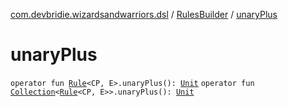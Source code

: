 [com.devbridie.wizardsandwarriors.dsl](../index.md) / [RulesBuilder](index.md) / [unaryPlus](.)

# unaryPlus

`operator fun `[`Rule`](../../com.devbridie.wizardsandwarriors.framework/-rule/index.md)`<CP, E>.unaryPlus(): `[`Unit`](https://kotlinlang.org/api/latest/jvm/stdlib/kotlin/-unit/index.html)
`operator fun `[`Collection`](https://kotlinlang.org/api/latest/jvm/stdlib/kotlin.collections/-collection/index.html)`<`[`Rule`](../../com.devbridie.wizardsandwarriors.framework/-rule/index.md)`<CP, E>>.unaryPlus(): `[`Unit`](https://kotlinlang.org/api/latest/jvm/stdlib/kotlin/-unit/index.html)